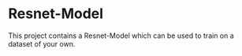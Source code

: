 # Resnet-Model


<p>This project contains a Resnet-Model which can be used to train on a dataset of your own.</p>
 
